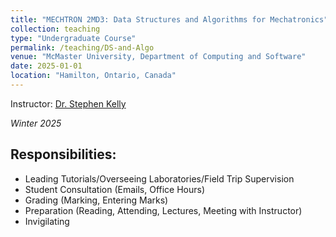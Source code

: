 ```yaml
---
title: "MECHTRON 2MD3: Data Structures and Algorithms for Mechatronics"
collection: teaching
type: "Undergraduate Course"
permalink: /teaching/DS-and-Algo
venue: "McMaster University, Department of Computing and Software"
date: 2025-01-01
location: "Hamilton, Ontario, Canada"
---
```

    

Instructor: [Dr. Stephen Kelly](https://www.eng.mcmaster.ca/cas/faculty/dr-stephen-kelly/)

*Winter 2025*

## Responsibilities:
- Leading Tutorials/Overseeing Laboratories/Field Trip Supervision
- Student Consultation (Emails, Office Hours)
- Grading (Marking, Entering Marks)
- Preparation (Reading, Attending, Lectures, Meeting with Instructor)
- Invigilating